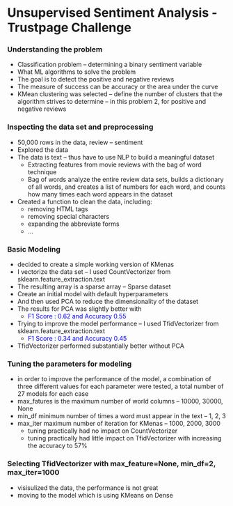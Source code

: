 # Unsupervised Sentiment Analysis - Trustpage Challenge
### Understanding the problem
* Classification problem – determining a binary sentiment variable<br>
* What ML algorithms to solve the problem<br>
* The goal is to detect the positive and negative reviews<br>
* The measure of success can be accuracy or the area under the curve<br>
* KMean clustering was selected – define the number of clusters that the <br> algorithm strives to determine – in this problem 2, for positive and negative reviews

### Inspecting the data set and preprocessing
* 50,000 rows in the data, review – sentiment<br>
* Explored the data<br>
* The data is text – thus have to use NLP to build a meaningful dataset<br>
    * Extracting features from movie reviews with the bag of word technique<br> 
    * Bag of words analyze the entire review data sets, builds a dictionary of all words, and creates a list of numbers for each word, and counts how many times each word appears in the dataset<br>
* Created a function to clean the data, including:<br>
    * removing HTML tags<br>
    * removing special characters<br>
    * expanding the abbreviate forms<br>
    *  …
    
### Basic Modeling
* decided to create a simple working version of KMenas<br>
* I vectorize the data set – I used CountVectorizer from sklearn.feature_extraction.text<br>
* The resulting array is a sparse array – Sparse dataset<br> 
* Create an initial model with default hyperparameters<br>
* And then used PCA to reduce the dimensionality of the dataset<br> 
* The results for PCA was slightly better with<br> 
    * <font color=blue>F1 Score : 0.62 and Accuracy 0.55</font>
* Trying to improve the model performance – I used TfidVectorizer from sklearn.feature_extraction.text<br>
    * <font color=blue>F1 Score : 0.34 and Accuracy 0.45</font>
* TfidVectorizer performed substantially better without PCA

### Tuning the parameters for modeling
* in order to improve the performance of the model, a combination of three different values for each parameter were tested, a total number of 27 models for each case
* max_fatures is the maximum number of world columns – 10000, 30000, None
* min_df minimum number of times a word must appear in the text – 1, 2, 3
* max_iter maximum number of iteration for KMenas – 1000, 2000, 3000
    * tuning practically had no impact on CountVectorizer
    * tuning practically had little impact on TfidVectorizer with increasing the accuracy to 57%
### Selecting TfidVectorizer with max_feature=None, min_df=2, max_iter=1000
* visisulized the data, the performance is not great
* moving to the model which is using KMeans on Dense 








